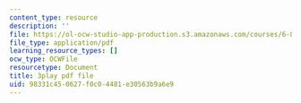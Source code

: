 ```yaml
---
content_type: resource
description: ''
file: https://ol-ocw-studio-app-production.s3.amazonaws.com/courses/6-890-algorithmic-lower-bounds-fun-with-hardness-proofs-fall-2014/98331c450627f0c04481e30563b9a6e9_snugEmWtEm4.pdf
file_type: application/pdf
learning_resource_types: []
ocw_type: OCWFile
resourcetype: Document
title: 3play pdf file
uid: 98331c45-0627-f0c0-4481-e30563b9a6e9
---
```

